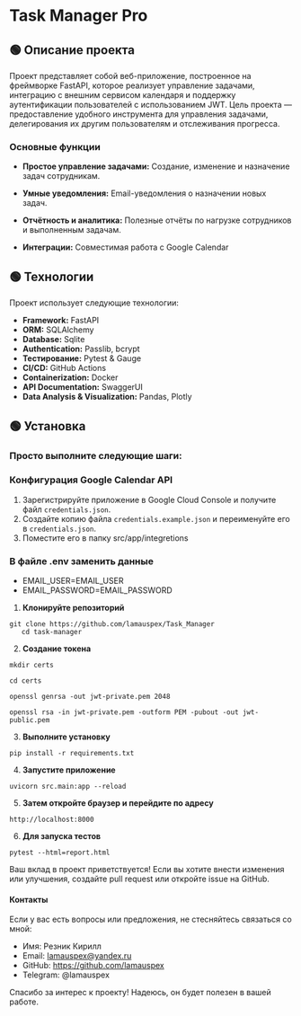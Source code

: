# Task Manager Pro


## 🟢 Описание проекта
Проект представляет собой веб-приложение, построенное на фреймворке FastAPI, которое реализует управление задачами, интеграцию с внешним сервисом календаря и поддержку аутентификации пользователей с использованием JWT. Цель проекта — предоставление удобного инструмента для управления задачами, делегирования их другим пользователям и отслеживания прогресса.

### Основные функции

- **Простое управление задачами:** Создание, изменение и назначение задач сотрудникам.

- **Умные уведомления:** Email-уведомления о назначении новых задач.

- **Отчётность и аналитика:** Полезные отчёты по нагрузке сотрудников и выполненным задачам.

- **Интеграции:** Совместимая работа с Google Calendar



## 🟢 Технологии

Проект использует следующие технологии:

- **Framework:** FastAPI
- **ORM:** SQLAlchemy
- **Database:** Sqlite
- **Authentication:** Passlib, bcrypt
- **Тестирование:** Pytest & Gauge
- **CI/CD:** GitHub Actions
- **Containerization:** Docker
- **API Documentation:** SwaggerUI
- **Data Analysis & Visualization:** Pandas, Plotly



## 🟢 Установка

### Просто выполните следующие шаги:

### Конфигурация Google Calendar API

1. Зарегистрируйте приложение в Google Cloud Console и получите файл `credentials.json`.
2. Создайте копию файла `credentials.example.json` и переименуйте его в `credentials.json`.
3. Поместите его в папку src/app/integretions

### В файле .env заменить данные
- EMAIL_USER=EMAIL_USER
- EMAIL_PASSWORD=EMAIL_PASSWORD



1. **Клонируйте репозиторий**
```shell
git clone https://github.com/lamauspex/Task_Manager
   cd task-manager
   ```


2. **Создание токена**
```shell
mkdir certs
```
```shell
cd certs
```
```shell
openssl genrsa -out jwt-private.pem 2048
```
```shell
openssl rsa -in jwt-private.pem -outform PEM -pubout -out jwt-public.pem
```


3. **Выполните установку**
```shell
pip install -r requirements.txt
```

4. **Запустите приложение**
```shell
uvicorn src.main:app --reload
```

5. **Затем откройте браузер и перейдите по адресу**
```shell
http://localhost:8000
```

6. **Для запуска тестов**
```shell
pytest --html=report.html
```




Ваш вклад в проект приветствуется! Если вы хотите внести изменения или улучшения, создайте pull request или откройте issue на GitHub.

#### Контакты
Если у вас есть вопросы или предложения, не стесняйтесь связаться со мной:

- Имя: Резник Кирилл
- Email: lamauspex@yandex.ru
- GitHub: https://github.com/lamauspex
- Telegram: @lamauspex

Спасибо за интерес к проекту! Надеюсь, он будет полезен в вашей работе.


